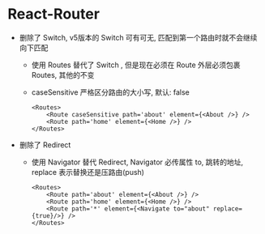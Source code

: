 # React-Router

- 删除了 Switch, v5版本的 Switch 可有可无, 匹配到第一个路由时就不会继续向下匹配

  - 使用 Routes 替代了 Switch , 但是现在必须在 Route 外层必须包裹 Routes, 其他的不变
  - caseSensitive 严格区分路由的大小写, 默认: false

    ```react
    <Routes>
        <Route caseSensitive path='about' element={<About />} />
        <Route path='home' element={<Home />} />
    </Routes>
    ```

- 删除了 Redirect

  - 使用 Navigator 替代 Redirect, Navigator 必传属性 to, 跳转的地址, replace 表示替换还是压路由(push)

    ```react
    <Routes>
        <Route path='about' element={<About />} />
        <Route path='home' element={<Home />} />
        <Route path='*' element={<Navigate to="about" replace={true}/>} />
    </Routes>
    ```